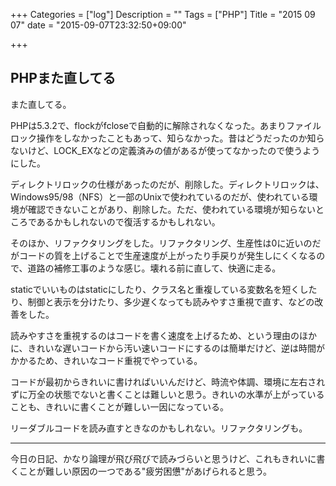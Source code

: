+++
Categories = ["log"]
Description = ""
Tags = ["PHP"]
Title = "2015 09 07"
date = "2015-09-07T23:32:50+09:00"

+++

## PHPまた直してる
また直してる。

PHPは5.3.2で、flockがfcloseで自動的に解除されなくなった。あまりファイルロック操作をしなかったこともあって、知らなかった。昔はどうだったのか知らないけど、LOCK_EXなどの定義済みの値があるが使ってなかったので使うようにした。

ディレクトリロックの仕様があったのだが、削除した。ディレクトリロックは、Windows95/98（NFS）と一部のUnixで使われているのだが、使われている環境が確認できないことがあり、削除した。ただ、使われている環境が知らないところであるかもしれないので復活するかもしれない。

そのほか、リファクタリングをした。リファクタリング、生産性は0に近いのだがコードの質を上げることで生産速度が上がったり手戻りが発生しにくくなるので、道路の補修工事のような感じ。壊れる前に直して、快適に走る。

staticでいいものはstaticにしたり、クラス名と重複している変数名を短くしたり、制御と表示を分けたり、多少遅くなっても読みやすさ重視で直す、などの改善をした。

読みやすさを重視するのはコードを書く速度を上げるため、という理由のほかに、きれいな遅いコードから汚い速いコードにするのは簡単だけど、逆は時間がかかるため、きれいなコード重視でやっている。

コードが最初からきれいに書ければいいんだけど、時流や体調、環境に左右されずに万全の状態でないと書くことは難しいと思う。きれいの水準が上がっていることも、きれいに書くことが難しい一因になっている。

リーダブルコードを読み直すときなのかもしれない。リファクタリングも。

----

今日の日記、かなり論理が飛び飛びで読みづらいと思うけど、これもきれいに書くことが難しい原因の一つである"疲労困憊"があげられると思う。